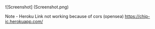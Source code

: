 ![Screenshot] (Screenshot.png)

Note - Heroku Link not working because of cors (opensea)
https://chip-ic.herokuapp.com/
